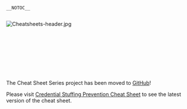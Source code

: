`__NOTOC__`

<div style="width:100%;height:160px;border:0,margin:0;overflow: hidden;">

![Cheatsheets-header.jpg](Cheatsheets-header.jpg
"Cheatsheets-header.jpg")

</div>

The Cheat Sheet Series project has been moved to
[GitHub](https://github.com/OWASP/CheatSheetSeries)\!

Please visit [Credential Stuffing Prevention Cheat
Sheet](https://github.com/OWASP/CheatSheetSeries/blob/master/cheatsheets/Credential_Stuffing_Prevention_Cheat_Sheet.md)
to see the latest version of the cheat sheet.